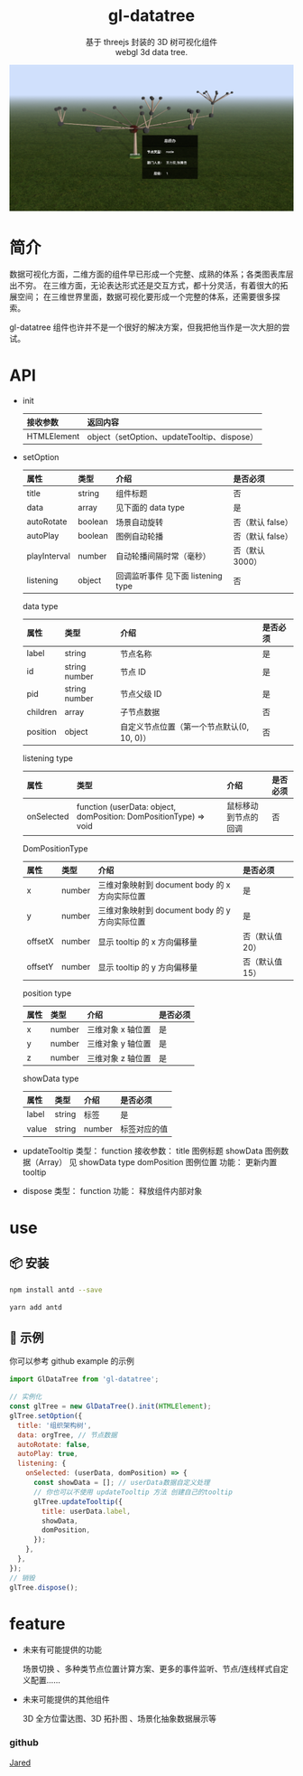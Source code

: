 <h1 align="center">gl-datatree</h1>

<p align="center">
基于 threejs 封装的 3D 树可视化组件
<br/>
webgl 3d data tree.
</p>

<p align="center">
    <img width="600" src="https://github.com/aisriver/gl-datatree/raw/master/src/assets/datatree.png">
</p>

# 简介

数据可视化方面，二维方面的组件早已形成一个完整、成熟的体系；各类图表库层出不穷。
在三维方面，无论表达形式还是交互方式，都十分灵活，有着很大的拓展空间；
在三维世界里面，数据可视化要形成一个完整的体系，还需要很多探索。

gl-datatree 组件也许并不是一个很好的解决方案，但我把他当作是一次大胆的尝试。

# API

- init

  | 接收参数    | 返回内容                                    |
  | ----------- | ------------------------------------------- |
  | HTMLElement | object（setOption、updateTooltip、dispose） |

- setOption

  | 属性         | 类型    | 介绍                               | 是否必须         |
  | ------------ | ------- | ---------------------------------- | ---------------- |
  | title        | string  | 组件标题                           | 否               |
  | data         | array   | 见下面的 data type                 | 是               |
  | autoRotate   | boolean | 场景自动旋转                       | 否（默认 false） |
  | autoPlay     | boolean | 图例自动轮播                       | 否（默认 false） |
  | playInterval | number  | 自动轮播间隔时常（毫秒）           | 否（默认 3000）  |
  | listening    | object  | 回调监听事件 见下面 listening type | 否               |

  data type

  | 属性     | 类型          | 介绍                                       | 是否必须 |
  | -------- | ------------- | ------------------------------------------ | -------- |
  | label    | string        | 节点名称                                   | 是       |
  | id       | string number | 节点 ID                                    | 是       |
  | pid      | string number | 节点父级 ID                                | 是       |
  | children | array         | 子节点数据                                 | 否       |
  | position | object        | 自定义节点位置（第一个节点默认(0, 10, 0)） | 否       |

  listening type

  | 属性       | 类型                                                              | 介绍                 | 是否必须 |
  | ---------- | ----------------------------------------------------------------- | -------------------- | -------- |
  | onSelected | function (userData: object, domPosition: DomPositionType) => void | 鼠标移动到节点的回调 | 否       |

  DomPositionType

  | 属性    | 类型   | 介绍                                           | 是否必须        |
  | ------- | ------ | ---------------------------------------------- | --------------- |
  | x       | number | 三维对象映射到 document body 的 x 方向实际位置 | 是              |
  | y       | number | 三维对象映射到 document body 的 y 方向实际位置 | 是              |
  | offsetX | number | 显示 tooltip 的 x 方向偏移量                   | 否（默认值 20） |
  | offsetY | number | 显示 tooltip 的 y 方向偏移量                   | 否（默认值 15） |

  position type

  | 属性 | 类型   | 介绍              | 是否必须 |
  | ---- | ------ | ----------------- | -------- |
  | x    | number | 三维对象 x 轴位置 | 是       |
  | y    | number | 三维对象 y 轴位置 | 是       |
  | z    | number | 三维对象 z 轴位置 | 是       |

  showData type

  | 属性  | 类型   | 介绍   | 是否必须     |
  | ----- | ------ | ------ | ------------ |
  | label | string | 标签   | 是           |
  | value | string | number | 标签对应的值 | 是 |

- updateTooltip
  类型： function
  接收参数：
  title 图例标题
  showData 图例数据（Array） 见 showData type
  domPosition 图例位置
  功能： 更新内置 tooltip

- dispose
  类型： function
  功能： 释放组件内部对象

# use

## 📦 安装

```bash
npm install antd --save
```

```bash
yarn add antd
```

## 🔨 示例

你可以参考 github example 的示例

```jsx
import GlDataTree from 'gl-datatree';
```

```jsx
// 实例化
const glTree = new GlDataTree().init(HTMLElement);
glTree.setOption({
  title: '组织架构树',
  data: orgTree, // 节点数据
  autoRotate: false,
  autoPlay: true,
  listening: {
    onSelected: (userData, domPosition) => {
      const showData = []; // userData数据自定义处理
      // 你也可以不使用 updateTooltip 方法 创建自己的tooltip
      glTree.updateTooltip({
        title: userData.label,
        showData,
        domPosition,
      });
    },
  },
});
// 销毁
glTree.dispose();
```

# feature

- 未来有可能提供的功能

  场景切换 、多种类节点位置计算方案、更多的事件监听、节点/连线样式自定义配置……

- 未来可能提供的其他组件

  3D 全方位雷达图、3D 拓扑图 、场景化抽象数据展示等

### github

[Jared](https://github.com/aisriver/gl-datatree.git)
